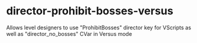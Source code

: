 # director-prohibit-bosses-versus
 Allows level designers to use \"ProhibitBosses\" director key for VScripts as well as \"director_no_bosses\" CVar in Versus mode
